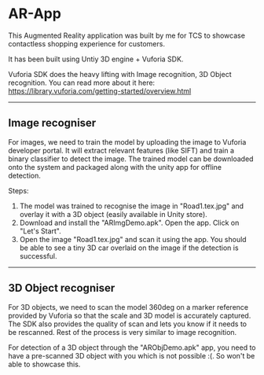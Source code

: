 # AR-App

This Augmented Reality application was built by me for TCS to showcase contactless shopping experience for customers.

It has been built using Untiy 3D engine + Vuforia SDK.

Vuforia SDK does the heavy lifting with Image recognition, 3D Object recognition. You can read more about it here: https://library.vuforia.com/getting-started/overview.html

------------------------
Image recogniser
------------------------
For images, we need to train the model by uploading the image to Vuforia developer portal. It will extract relevant features (like SIFT) and train a binary classifier to detect the image. The trained model can be downloaded onto the system and packaged along with the unity app for offline detection.

Steps:
1. The model was trained to recognise the image  in "Road1.tex.jpg" and overlay it with a 3D object (easily available in Unity store).
2. Download and install the "ARImgDemo.apk". Open the app. Click on "Let's Start".
3. Open the image "Road1.tex.jpg" and scan it using the app. You should be able to see a tiny 3D car overlaid on the image if the detection is successful.

------------------------
3D Object recogniser
------------------------
For 3D objects, we need to scan the model 360deg on a marker reference provided by Vuforia so that the scale and 3D model is accurately captured. The SDK also provides the quality of scan and lets you know if it needs to be rescanned. Rest of the process is very similar to image recognition.

For detection of a 3D object through the "ARObjDemo.apk" app, you need to have a pre-scanned 3D object with you which is not possible :(. So won't be able to showcase this.
